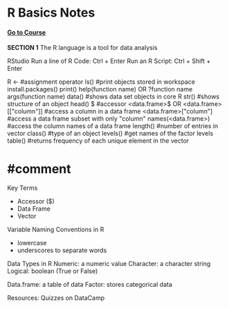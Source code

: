 # R Basics Notes

#### [Go to Course](https://learning.edx.org/course/course-v1:HarvardX+PH125.1x+1T2021/home)

**SECTION 1**
The R language is a tool for data analysis

RStudio
Run a line of R Code: Ctrl + Enter 
Run an R Script: Ctrl + Shift + Enter

R
<- #assignment operator 
ls() #print objects stored in workspace
install.packages()
print()
help(function name) OR ?function name
args(function name)
data() #shows data set objects in core R
str() #shows structure of an object
head()
$ #accessor
<data.frame>$<column> OR <data.frame>[["column"]] #access a column in a data frame
<data.frame>["column"] #access a data frame subset with only "column"
names(<data.frame>) #access the column names of a data frame
length(<vector>) #number of entries in vector
class(<object>) #type of an object
levels(<factor>) #get names of the factor levels
table(<vector>) #returns frequency of each unique element in the vector
# #comment

Key Terms
* Accessor ($)
* Data Frame
* Vector

Variable Naming Conventions in R
* lowercase
* underscores to separate words

Data Types in R
Numeric: a numeric value
Character: a character string 
Logical: boolean (True or False)

Data.frame: a table of data
Factor: stores categorical data

Resources: Quizzes on DataCamp